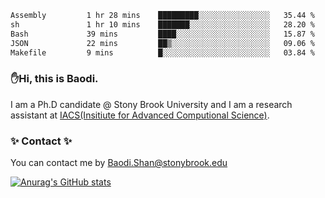 <!--START_SECTION:waka-->

```txt
Assembly         1 hr 28 mins    █████████░░░░░░░░░░░░░░░░   35.44 %
sh               1 hr 10 mins    ███████░░░░░░░░░░░░░░░░░░   28.20 %
Bash             39 mins         ████░░░░░░░░░░░░░░░░░░░░░   15.87 %
JSON             22 mins         ██▒░░░░░░░░░░░░░░░░░░░░░░   09.06 %
Makefile         9 mins          █░░░░░░░░░░░░░░░░░░░░░░░░   03.84 %
```

<!--END_SECTION:waka-->

### ✋Hi, this is Baodi. 

I am a Ph.D candidate @ Stony Brook University and I am a research assistant at [IACS(Insitiute for Advanced Computional Science)](https://iacs.stonybrook.edu/).

### ✨ Contact ✨

You can contact me by [Baodi.Shan@stonybrook.edu](mailto:Baodi.Shan@stonybrook.edu)

[![Anurag's GitHub stats](https://github-readme-stats.vercel.app/api?username=lwshanbd&theme=jolly&show_icons=true&count_private=true&include_all_commits=true)](https://github.com/anuraghazra/github-readme-stats)



<!--
**lwshanbd/lwshanbd** is a ✨ _special_ ✨ repository because its `README.md` (this file) appears on your GitHub profile.

Here are some ideas to get you started:

- 🔭 I’m currently working on ...
- 🌱 I’m currently learning ...
- 👯 I’m looking to collaborate on ...
- 🤔 I’m looking for help with ...
- 💬 Ask me about ...
- 📫 How to reach me: ...
- 😄 Pronouns: ...
- ⚡ Fun fact: ...
-->
